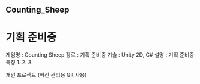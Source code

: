 ## Counting_Sheep
# 기획 준비중

게임명 : Counting Sheep
장르 : 기획 준비중
기술 : Unity 2D, C#
설명 : 기획 준비중
특징
 1.
 2.
 3.
 
개인 프로젝트  (버전 관리용 Git 사용)

